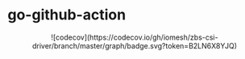 # go-github-action
<div align=center>
  ![codecov](https://codecov.io/gh/iomesh/zbs-csi-driver/branch/master/graph/badge.svg?token=B2LN6X8YJQ)
</div>
